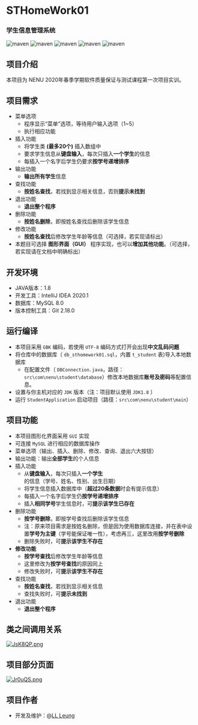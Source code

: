 # STHomeWork01
### 学生信息管理系统

![maven](https://img.shields.io/badge/Java-passing-red)
![maven](https://img.shields.io/badge/JDK-1.8-success)
![maven](https://img.shields.io/badge/MySQL-8.0%2B-yellow)
![maven](https://img.shields.io/badge/version-v1.2-orange)
![maven](https://img.shields.io/badge/License-Apache%202.0-blue)

## 项目介绍
本项目为 NENU 2020年春季学期软件质量保证与测试课程第一次项目实训。

## 项目需求
* 菜单选项
    - 程序显示“菜单”选项，等待用户输入选项（1~5）
    - 执行相应功能
* 插入功能
    - 将学生类 **(最多20个)** 插入数组中
    - 要求学生信息从**键盘输入**，每次只插入**一个学生**的信息
    - 每插入一个名字后学生仍要求**按学号递增排序**
* 输出功能
    - **输出所有学生**信息
* 查找功能
    - **按姓名查找**，若找到显示相关信息，否则**提示未找到**
* 退出功能
    - **退出整个程序**
* 删除功能
    - **按姓名删除**，即按姓名查找后删除该学生信息
* 修改功能
    - **按姓名查找**后修改学生年龄等信息（可选择，若实现请标出）
* 本题目可选择 **图形界面（GUI）** 程序实现，也可以**增加其他功能**。（可选择，若实现请在文档中明确标出）

## 开发环境
* JAVA版本：1.8
* 开发工具：IntelliJ IDEA 2020.1
* 数据库：MySQL 8.0
* 版本控制工具：Git 2.18.0

## 运行编译
* 本项目采用 `GBK` 编码，若使用 `UTF-8` 编码方式打开会出现**中文乱码问题**
* 将仓库中的数据库（ `db_sthomework01.sql`，内置 `t_student` 表)导入本地数据库
    - 在配置文件（ `DBConnection.java`，路径：`src\com\nenu\student\database`）修改本地数据库**账号及密码**等配置信息。
* 设置与你主机对应的 `JDK` 版本（注：项目默认使用 `JDK1.8` ）
* 运行 `StudentApplication` 启动项目（路径：`src\com\nenu\student\main`）

## 项目功能
* 本项目图形化界面采用 `GUI` 实现
* 可连接 `MySQL` 进行相应的数据库操作
* 菜单选项（输出、插入、删除、修改、查询、退出六大按钮）
* 输出功能：输出**全部学生**的个人信息
* 插入功能
    - 从**键盘输入**，每次只插入**一个学生**的信息（学号、姓名、性别、出生日期）
    - 将学生信息插入数据库中（**超过20条数据**时会有提示信息）
    - 每插入一个名字后学生仍**按学号递增排序** 
    - 插入**相同学号**学生信息时，可**提示该学生已存在**
* 删除功能
    - **按学号删除**，即按学号查找后删除该学生信息
    - 注：原来项目需求是按姓名删除，但是因为使用数据库连接，并在表中设置**学号为主键**（学号能保证唯一性），考虑再三，这里改用**按学号删除**
    - 删除失败时，可**提示该学生不存在**
* **修改功能**
    - **按学号查找**后修改学生年龄等信息
    - 这里修改为**按学号查找**的原因同上
    - 修改失败时，可**提示该学生不存在**
* 查找功能
    - **按姓名查找**，若找到显示相关信息
    - 查找失败时，可**提示未找到**
* 退出功能
    - **退出整个程序**

## 类之间调用关系
[![JsK8QP.png](https://s1.ax1x.com/2020/04/25/JsK8QP.png)](https://imgchr.com/i/JsK8QP)

## 项目部分页面
[![Jr0uQS.png](https://s1.ax1x.com/2020/04/24/Jr0uQS.png)](https://imgchr.com/i/Jr0uQS)

## 项目作者
* 开发及维护：@[LL Leung](https://github.com/leungll)





    


